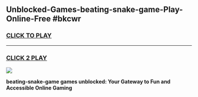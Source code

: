 
## Unblocked-Games-beating-snake-game-Play-Online-Free #bkcwr
<h3>
<a href="https://us.freeplayer.one?title=beating-snake-game&ref=10M">CLICK TO PLAY</a></h3>
<hr>

<h3>
<a href="https://us.freeplayer.one?title=beating-snake-game&ref=10M">CLICK 2 PLAY</a>
  
</h3>

<a href="https://us.freeplayer.one?title=beating-snake-game&ref=10M"><img src="https://clearcache.store/games.png"></a>


**beating-snake-game games unblocked: Your Gateway to Fun and Accessible Online Gaming**
